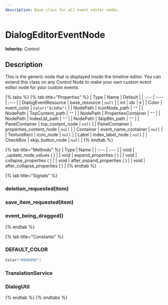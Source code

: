 ```yaml
---
description: Base class for all event editor nodes.
---
```


# DialogEditorEventNode

**Inherits:** Control

## Description

This is the generic node that is displayed inside the timeline editor. You can extend this class on any Control Node to make your own custom event editor node for your custom events.

{% tabs %}
{% tab title="Properties" %}
| Type | Name | Default |
| :--- | :--- | :--- |
| DialogEventResource | base\_resource | `null` |
| int | idx | `0` |
| Color | event\_color | `Color("3c3d5e")` |
| NodePath | IconNode\_path | `""` |
| NodePath | TopContent\_path | `""` |
| NodePath | PropertiesContainer | `""` |
| NodePath | IndexLbl\_path | `""` |
| NodePath | SkipBtn\_path | `""` |
| PanelContainer | top\_content\_node | `null` |
| PanelContainer | properties\_content\_node | `null` |
| Container | event\_name\_container | `null` |
| TextureRect | icon\_node | `null` |
| Label | index\_label\_node | `null` |
| CheckBox | skip\_button\_node | `null` |
{% endtab %}

{% tab title="Methods" %}
| Type | Name |
| :--- | :--- |
| void | \_update\_node\_values \( \) |
| void | expand\_properties \( \) |
| void | collapse\_properties \( \) |
| void | after\_expand\_properties \( \) |
| void | after\_collapse\_properties \( \) |
{% endtab %}

{% tab title="Signals" %}
### deletion\_requested\(item\)

### save\_item\_requested\(item\)

### event\_being\_dragged\(\)
{% endtab %}

{% tab title="Constants" %}
### DEFAULT\_COLOR

```swift
Color("#999999")
```

### TranslationService

### DialogUtil
{% endtab %}
{% endtabs %}

